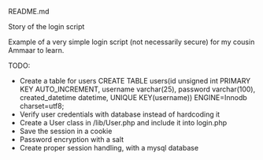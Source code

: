 README.md

Story of the login script

Example of a very simple login script (not necessarily secure) for my cousin Ammaar to learn.


TODO:
- Create a table for users CREATE TABLE users(id unsigned int PRIMARY KEY AUTO_INCREMENT, username varchar(25), password varchar(100), created_datetime datetime, UNIQUE KEY(username)) ENGINE=Innodb charset=utf8;
- Verify user credentials with database instead of hardcoding it
- Create a User class in /lib/User.php and include it into login.php
- Save the session in a cookie
- Password encryption with a salt
- Create proper session handling, with a mysql database

